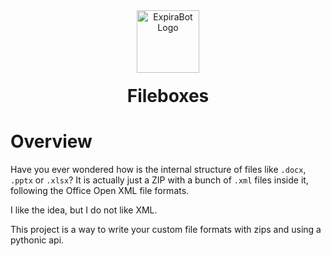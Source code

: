 <div align="center">
  <img width="100" src="https://github.com/user-attachments/assets/08d8ef52-9c58-41a3-b9b8-ef53be0ee1b7" alt="ExpiraBot Logo" align="center">
</div>
<h1 align="center" style="margin-top: 20px;"> Fileboxes </h1>

# Overview
Have you ever wondered how is the internal structure of files like `.docx`, `.pptx` or `.xlsx`?
It is actually just a ZIP with a bunch of `.xml` files inside it, following the Office Open XML file formats.

I like the idea, but I do not like XML.

This project is a way to write your custom file formats with zips and using a pythonic api.
